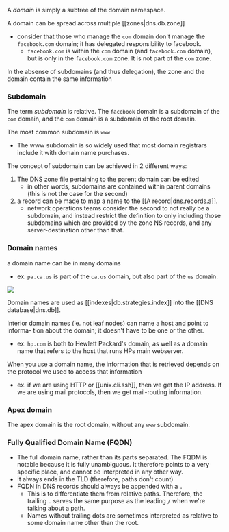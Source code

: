 
A *domain* is simply a subtree of the domain namespace.

A domain can be spread across multiple [[zones|dns.db.zone]]
- consider that those who manage the `com` domain don't manage the `facebook.com` domain; it has delegated responsibility to facebook.
    - `facebook.com` is within the `com` domain (and `facebook.com` domain), but is only in the `facebook.com` zone. It is not part of the `com` zone.

In the absense of subdomains (and thus delegation), the zone and the domain contain the same information

### Subdomain
The term *subdomain* is relative. The `facebook` domain is a subdomain of the `com` domain, and the `com` domain is a subdomain of the root domain.

The most common subdomain is `www`
- The www subdomain is so widely used that most domain registrars include it with domain name purchases.

The concept of subdomain can be achieved in 2 different ways:
1. The DNS zone file pertaining to the parent domain can be edited
    - in other words, subdomains are contained within parent domains (this is not the case for the second)
2. a record can be made to map a name to the [[A record|dns.records.a]].
    - network operations teams consider the second to not really be a subdomain, and instead restrict the definition to only including those subdomains which are provided by the zone NS records, and any server-destination other than that.

### Domain names
a domain name can be in many domains
- ex. `pa.ca.us` is part of the `ca.us` domain, but also part of the `us` domain.

![](/assets/images/2022-03-12-19-59-47.png)

Domain names are used as [[indexes|db.strategies.index]] into the [[DNS database|dns.db]].

Interior domain names (ie. not leaf nodes) can name a host and point to informa- tion about the domain; it doesn't have to be one or the other.
- ex. `hp.com` is both to Hewlett Packard's domain, as well as a domain name that refers to the host that runs HPs main webserver.

When you use a domain name, the information that is retrieved depends on the protocol we used to access that information
- ex. if we are using HTTP or [[unix.cli.ssh]], then we get the IP address. If we are using mail protocols, then we get mail-routing information.

### Apex domain
The apex domain is the root domain, without any `www` subdomain.

### Fully Qualified Domain Name (FQDN)
- The full domain name, rather than its parts separated. The FQDM is notable because it is fully unambiguous. It therefore points to a very specific place, and cannot be interpreted in any other way.
- It always ends in the TLD (therefore, paths don't count)
- FQDN in DNS records should always be appended with a `.`
	- This is to differentiate them from relative paths. Therefore, the trailing `.` serves the same purpose as the leading `/` when we're talking about a path.
	- Names without trailing dots are sometimes interpreted as relative to some domain name other than the root.
